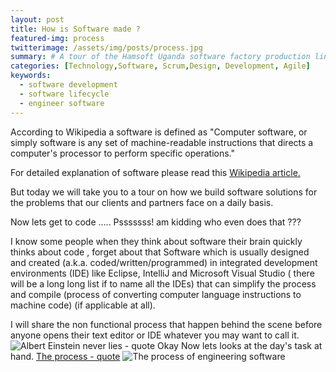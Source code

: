 ```yaml
---
layout: post
title: How is Software made ?
featured-img: process
twitterimage: /assets/img/posts/process.jpg
summary: # A tour of the Hamsoft Uganda software factory production line!
categories: [Technology,Software, Scrum,Design, Development, Agile]
keywords:
  - software development
  - software lifecycle
  - engineer software
---
```


According to Wikipedia a software is defined as "Computer software, or simply software is any set of machine-readable instructions that directs a computer's processor to perform specific operations."   

For detailed explanation of software please read this [Wikipedia article.](http://www.wikiwand.com/en/Software)

But today we will take you to a tour on how we build software solutions for the problems that our clients and partners face on a daily basis.

Now lets get to code ..... Psssssss! am kidding who even does that ???

I know some people when they think about software their brain quickly thinks about code , forget about that Software which  is usually designed and created (a.k.a. coded/written/programmed) in integrated development environments (IDE) like Eclipse, IntelliJ and Microsoft Visual Studio ( there will be a long long list if to name all the IDEs) that can simplify the process and compile (process of converting computer language instructions to machine code)   (if applicable at all).

I will share the non functional process that happen behind the scene before anyone opens their text editor or IDE whatever you may want to call it.
![Albert Einstein never lies - quote](https://blog.hamsoftug.com/assets/img/posts_contents/einstein-quote.jpg "Albert Einstain never lies")
Okay Now lets looks at the day's task at hand.
[The process - quote](https://blog.hamsoftug.com/assets/img/posts_contents/process.png )
![The process of engineering software](https://blog.hamsoftug.com/assets/img/posts_contents/process.png)

